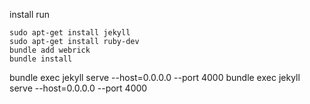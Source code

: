 install run
```shell
sudo apt-get install jekyll
sudo apt-get install ruby-dev
bundle add webrick
bundle install
```


bundle exec jekyll serve --host=0.0.0.0 --port 4000
bundle exec jekyll serve --host=0.0.0.0 --port 4000

